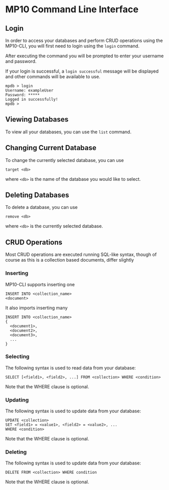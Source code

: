 # MP10 Command Line Interface

## Login

In order to access your databases and perform CRUD operations using the MP10-CLI, you will first need to login using the `login` command.

After executing the command you will be prompted to enter your username and password.

If your login is successful, a `login successful` message will be displayed and other commands will be available to use.

```
mpdb > login
Username: exampleUser
Password: *****
Logged in successfully!
mpdb >
```

## Viewing Databases

To view all your databases, you can use the `list` command.

## Changing Current Database

To change the currently selected database, you can use

```
target <db>
```

where `<db>` is the name of the database you would like to select.

## Deleting Databases

To delete a database, you can use

```
remove <db>
```

where `<db>` is the currently selected database.

## CRUD Operations

Most CRUD operations are executed running SQL-like syntax, though of course as this is a collection based documents, differ slightly

### Inserting

MP10-CLI supports inserting one

```
INSERT INTO <collection_name>
<document>
```

It also imports inserting many

```
INSERT INTO <collection_name>
{
  <document1>,
  <document2>,
  <document3>,
  ...
}
```

### Selecting

The following syntax is used to read data from your database:

```
SELECT [<field1>, <field2>, ...] FROM <collection> WHERE <condition>
```

Note that the WHERE clause is optional.

### Updating

The following syntax is used to update data from your database:

```
UPDATE <collection>
SET <field1> = <value1>, <field2> = <value2>, ...
WHERE <condition>
```

Note that the WHERE clause is optional.

### Deleting

The following syntax is used to update data from your database:

```
DELETE FROM <collection> WHERE condition
```

Note that the WHERE clause is optional.
